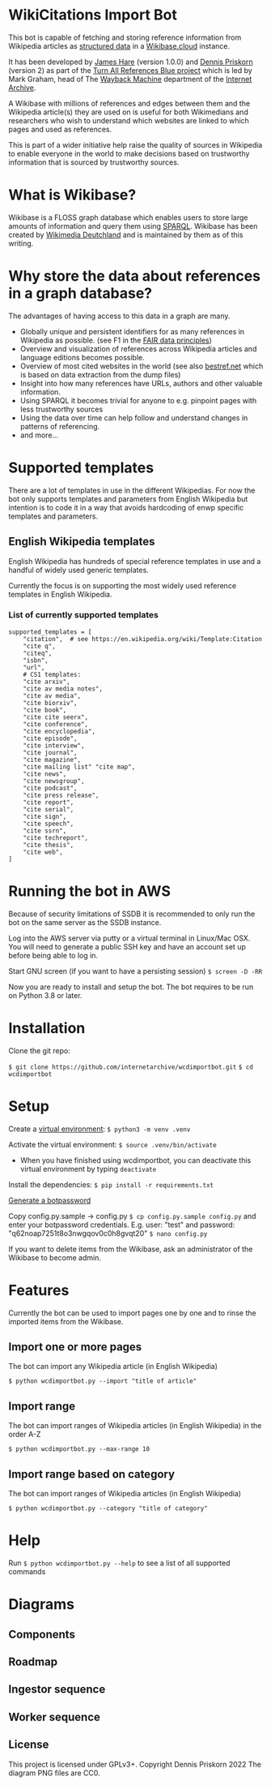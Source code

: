 # WikiCitations Import Bot
This bot is capable of fetching and storing 
reference information from Wikipedia articles as [structured data](https://www.wikidata.org/wiki/Q26813700) 
in a [Wikibase.cloud](https://wikibase.cloud/) instance. 

It has been developed by [James Hare](https://www.wikidata.org/wiki/Q23041486) (version 1.0.0) 
and [Dennis Priskorn](https://www.wikidata.org/wiki/Q111016131) (version 2) as part of the 
[Turn All References Blue project](https://www.wikidata.org/wiki/Q115136754) which is led by 
Mark Graham, head of The 
[Wayback Machine](https://www.wikidata.org/wiki/Q648266) department of the [Internet Archive](https://www.wikidata.org/wiki/Q461).

A Wikibase with millions of references and edges between 
them and the Wikipedia article(s) they are used on is useful
 for both Wikimedians and researchers who wish to understand
 which websites are linked to which pages and used as references.

This is part of a wider initiative help raise the quality of sources in 
Wikipedia to enable everyone in the world to make
 decisions based on trustworthy information that is sourced by 
trustworthy sources.

# What is Wikibase?
Wikibase is a FLOSS graph database which enables users to store large
amounts of information and query them using [SPARQL](https://en.wikibooks.org/wiki/SPARQL).
Wikibase has been created by [Wikimedia Deutchland](https://www.wikimedia.de/) and is 
maintained by them as of this writing.

# Why store the data about references in a graph database?
The advantages of having access to this data in a graph are many.
* Globally unique and persistent identifiers for as many references in Wikipedia as possible. (see F1 in the [FAIR data principles](https://www.wikidata.org/wiki/Q29032644))
* Overview and visualization of references across Wikipedia articles and language editions becomes possible.
* Overview of most cited websites in the world (see also [bestref.net](https://bestref.net/) 
which is based on data extraction from the dump files)
* Insight into how many references have URLs, authors and other valuable information.
* Using SPARQL it becomes trivial for anyone to e.g. pinpoint pages with less trustworthy sources
* Using the data over time can help follow and understand changes in patterns of referencing.
* and more...

# Supported templates
There are a lot of templates in use in the different Wikipedias. For now 
the bot only supports templates and parameters from English Wikipedia 
but intention is to code it in a way that avoids hardcoding of 
enwp specific templates and parameters.

## English Wikipedia templates
English Wikipedia has hundreds of special reference templates in use 
and a handful of widely used generic templates.

Currently the focus is on supporting the most widely used reference 
templates in English Wikipedia.

### List of currently supported templates
```
supported_templates = [
    "citation",  # see https://en.wikipedia.org/wiki/Template:Citation
    "cite q",
    "citeq",
    "isbn",
    "url",
    # CS1 templates:
    "cite arxiv",
    "cite av media notes",
    "cite av media",
    "cite biorxiv",
    "cite book",
    "cite cite seerx",
    "cite conference",
    "cite encyclopedia",
    "cite episode",
    "cite interview",
    "cite journal",
    "cite magazine",
    "cite mailing list" "cite map",
    "cite news",
    "cite newsgroup",
    "cite podcast",
    "cite press release",
    "cite report",
    "cite serial",
    "cite sign",
    "cite speech",
    "cite ssrn",
    "cite techreport",
    "cite thesis",
    "cite web",
]
```
# Running the bot in AWS
Because of security limitations of SSDB it is recommended 
to only run the bot on the same server as the SSDB instance.

Log into the AWS server via putty or a virtual terminal in Linux/Mac OSX. 
You will need to generate a public SSH key and have 
an account set up before being able to log in. 

Start GNU screen (if you want to have a persisting session)
`$ screen -D -RR`

Now you are ready to install and setup the bot.
The bot requires to be run on Python 3.8 or later.

# Installation
Clone the git repo:

`$ git clone https://github.com/internetarchive/wcdimportbot.git`
`$ cd wcdimportbot`

# Setup
Create a [virtual environment](https://docs.python.org/3/library/venv.html):
`$ python3 -m venv .venv`

Activate the virtual environment:
`$ source .venv/bin/activate`
- When you have finished using wcdimportbot, you can deactivate this virtual environment by typing `deactivate`

Install the dependencies:
`$ pip install -r requirements.txt`

[Generate a botpassword](https://wikicitations.wiki.opencura.com/w/index.php?title=Special:UserLogin&returnto=Special%3ABotPasswords&returntoquery=&force=BotPasswords)

Copy config.py.sample -> config.py 
`$ cp config.py.sample config.py`
and 
enter your botpassword credentials. E.g. user: "test" and password: "q62noap7251t8o3nwgqov0c0h8gvqt20"
`$ nano config.py`

If you want to delete items from the Wikibase, ask an administrator of the Wikibase to become admin.

# Features
Currently the bot can be used to import pages one by one and to rinse the imported items from the Wikibase.

## Import one or more pages
The bot can import any Wikipedia article (in English Wikipedia)

`$ python wcdimportbot.py --import "title of article"` 

## Import range
The bot can import ranges of Wikipedia articles (in English Wikipedia) in the order A-Z

`$ python wcdimportbot.py --max-range 10` 

## Import range based on category
The bot can import ranges of Wikipedia articles (in English Wikipedia)

`$ python wcdimportbot.py --category "title of category"` 

# Help
Run `$ python wcdimportbot.py --help` to see a list of all supported commands

# Diagrams

## Components

## Roadmap

## Ingestor sequence

## Worker sequence


## License
This project is licensed under GPLv3+. Copyright Dennis Priskorn 2022
The diagram PNG files are CC0.